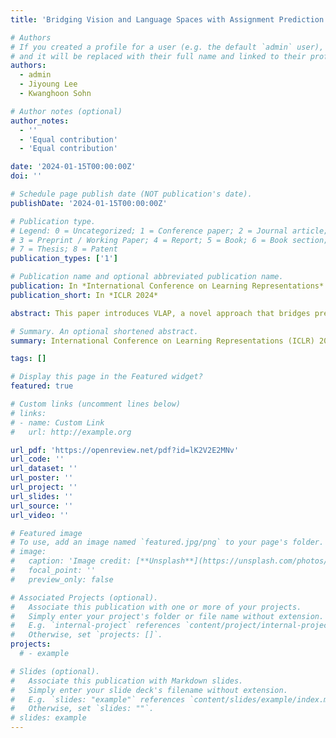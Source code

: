 ```yaml
---
title: 'Bridging Vision and Language Spaces with Assignment Prediction'

# Authors
# If you created a profile for a user (e.g. the default `admin` user), write the username (folder name) here
# and it will be replaced with their full name and linked to their profile.
authors:
  - admin
  - Jiyoung Lee
  - Kwanghoon Sohn

# Author notes (optional)
author_notes:
  - ''
  - 'Equal contribution'
  - 'Equal contribution'

date: '2024-01-15T00:00:00Z'
doi: ''

# Schedule page publish date (NOT publication's date).
publishDate: '2024-01-15T00:00:00Z'

# Publication type.
# Legend: 0 = Uncategorized; 1 = Conference paper; 2 = Journal article;
# 3 = Preprint / Working Paper; 4 = Report; 5 = Book; 6 = Book section;
# 7 = Thesis; 8 = Patent
publication_types: ['1']

# Publication name and optional abbreviated publication name.
publication: In *International Conference on Learning Representations*
publication_short: In *ICLR 2024*

abstract: This paper introduces VLAP, a novel approach that bridges pretrained vision models and large language models (LLMs) to make frozen LLMs a model of the non-linguistic visual world. VLAP transforms the embedding space of pretrained vision models into the LLMs’ embedding space using a single linear layer, which is trained with the optimal transport-based assignment prediction objective. Specifically, we harness well-established word embeddings to bridge two modality embedding spaces. We simultaneously assign the visual and text representations to a set of word embeddings within pretrained LLMs through the optimal transport. We predict the assignment of one modality from the representation of another modality data, enforcing consistent assignments for paired multimodal data. This allows two modality representations to contain the same information, grounding the frozen LLMs’ word embedding space in visual data. Moreover, a robust semantic taxonomy of LLMs can be preserved with visual data since the LLMs interpret and reason linguistic information from correlations between word embeddings. Experimental results show that VLAP achieves substantial improvements over the previous linear transformation-based methods across a range of vision-language tasks, including image captioning, visual question answering, and cross-modal retrieval. We also demonstrate the learned visual representations hold a semantic taxonomy of LLMs, making visual semantic arithmetic possible.

# Summary. An optional shortened abstract.
summary: International Conference on Learning Representations (ICLR) 2024

tags: []

# Display this page in the Featured widget?
featured: true

# Custom links (uncomment lines below)
# links:
# - name: Custom Link
#   url: http://example.org

url_pdf: 'https://openreview.net/pdf?id=lK2V2E2MNv'
url_code: ''
url_dataset: ''
url_poster: ''
url_project: ''
url_slides: ''
url_source: ''
url_video: ''

# Featured image
# To use, add an image named `featured.jpg/png` to your page's folder.
# image:
#   caption: 'Image credit: [**Unsplash**](https://unsplash.com/photos/pLCdAaMFLTE)'
#   focal_point: ''
#   preview_only: false

# Associated Projects (optional).
#   Associate this publication with one or more of your projects.
#   Simply enter your project's folder or file name without extension.
#   E.g. `internal-project` references `content/project/internal-project/index.md`.
#   Otherwise, set `projects: []`.
projects:
  # - example

# Slides (optional).
#   Associate this publication with Markdown slides.
#   Simply enter your slide deck's filename without extension.
#   E.g. `slides: "example"` references `content/slides/example/index.md`.
#   Otherwise, set `slides: ""`.
# slides: example
---
```


<!-- {{% callout note %}}
Click the _Cite_ button above to demo the feature to enable visitors to import publication metadata into their reference management software.
{{% /callout %}} -->

<!-- {{% callout note %}}
Create your slides in Markdown - click the _Slides_ button to check out the example.
{{% /callout %}} -->

<!-- Supplementary notes can be added here, including [code, math, and images](https://wowchemy.com/docs/writing-markdown-latex/). -->

